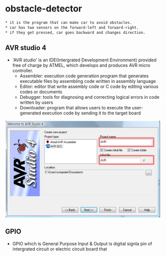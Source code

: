# obstacle-detector
    * it is the program that can make car to avoid obstacles.
    * car has two sensors on the forward-left and forward-right.
    * if they get pressed, car goes backward and changes direction.
## AVR studio 4
  * 'AVR studio' is an IDE(Intergrated Development Environment) provided free of charge by ATMEL, which develops and produces AVR micro controller.
     * Assembler: execution code generation program that generates executable files by assembling code written in assembly language
     * Editor: editor that write assembly code or C code by editing various codes or documents
     * Debugger: tools for diagnosing and correcting logical errors in code written by users
     * Downloader: program that allows users to execute the user-generated execution code by sending it to the target board

  ![AVR studio 4 logo](/avr_studio4.png)
  
## GPIO
   * GPIO which is General Purpose Input & Output is digital signla pin of intergrated circuit or electric circuit board that 
